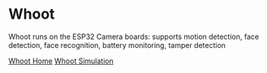 # Whoot
Whoot runs on the ESP32 Camera boards: supports motion detection, face detection, face recognition, battery monitoring, tamper detection

[Whoot Home](https://mnark.github.io/Whoot/)
[Whoot Simulation](https://mnark.github.io/Whoot/simulation)


